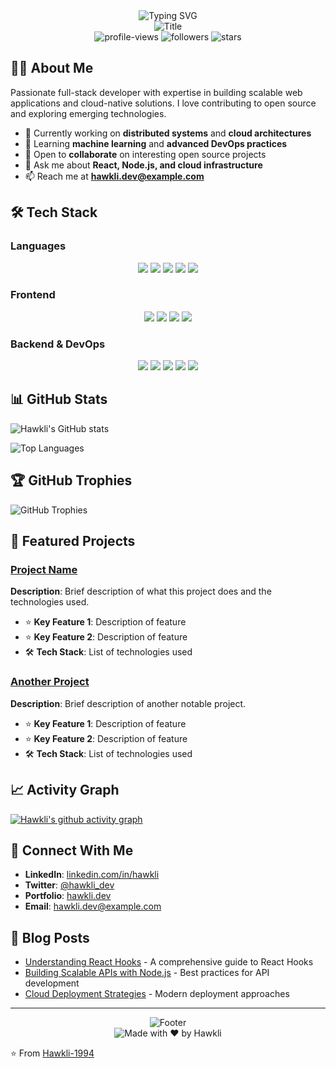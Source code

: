 <div align="center">
  <img src="https://readme-typing-svg.herokuapp.com?font=Inter&weight=600&size=36&pause=1000&color=24292E&background=FFFFFF&center=true&vCenter=true&width=1000&height=60&lines=Hi%2C+I'm+Hawkli;Full+Stack+Developer" alt="Typing SVG" />
</div>

<div align="center">
  <img src="https://readme-typing-svg.herokuapp.com?font=Inter&size=20&duration=4000&pause=1000&color=656D76&background=FFFFFF&center=true&vCenter=true&width=1000&height=40&lines=Building+scalable+web+applications+%7C+Cloud+architectures+%7C+Open+source+contributor" alt="Title" />
</div>

<div align="center">
  <img src="https://komarev.com/ghpvc/?username=hawkli-1994&label=Profile%20views&color=0969DA&style=flat" alt="profile-views">
  <img src="https://img.shields.io/github/followers/hawkli-1994?style=social&label=Follow" alt="followers">
  <img src="https://img.shields.io/github/stars/hawkli-1994?style=social&label=Stars" alt="stars">
</div>

## 👨‍💻 About Me

Passionate full-stack developer with expertise in building scalable web applications and cloud-native solutions. I love contributing to open source and exploring emerging technologies.

- 🔭 Currently working on **distributed systems** and **cloud architectures**
- 🌱 Learning **machine learning** and **advanced DevOps practices**
- 👯 Open to **collaborate** on interesting open source projects
- 💬 Ask me about **React, Node.js, and cloud infrastructure**
- 📫 Reach me at **[hawkli.dev@example.com](mailto:hawkli.dev@example.com)**

## 🛠️ Tech Stack

### Languages
<div align="center">
  <img src="https://img.shields.io/badge/python-3776AB?style=for-the-badge&logo=python&logoColor=white" />
  <img src="https://img.shields.io/badge/javascript-F7DF1E?style=for-the-badge&logo=javascript&logoColor=black" />
  <img src="https://img.shields.io/badge/typescript-3178C6?style=for-the-badge&logo=typescript&logoColor=white" />
  <img src="https://img.shields.io/badge/go-00ADD8?style=for-the-badge&logo=go&logoColor=white" />
  <img src="https://img.shields.io/badge/rust-000000?style=for-the-badge&logo=rust&logoColor=white" />
</div>

### Frontend
<div align="center">
  <img src="https://img.shields.io/badge/react-61DAFB?style=for-the-badge&logo=react&logoColor=black" />
  <img src="https://img.shields.io/badge/vue.js-4FC08D?style=for-the-badge&logo=vuedotjs&logoColor=white" />
  <img src="https://img.shields.io/badge/next.js-000000?style=for-the-badge&logo=nextdotjs&logoColor=white" />
  <img src="https://img.shields.io/badge/tailwindcss-38B2AC?style=for-the-badge&logo=tailwindcss&logoColor=white" />
</div>

### Backend & DevOps
<div align="center">
  <img src="https://img.shields.io/badge/node.js-339933?style=for-the-badge&logo=nodedotjs&logoColor=white" />
  <img src="https://img.shields.io/badge/docker-2496ED?style=for-the-badge&logo=docker&logoColor=white" />
  <img src="https://img.shields.io/badge/kubernetes-326CE5?style=for-the-badge&logo=kubernetes&logoColor=white" />
  <img src="https://img.shields.io/badge/amazon%20aws-232F3E?style=for-the-badge&logo=amazonaws&logoColor=white" />
  <img src="https://img.shields.io/badge/google%20cloud-4285F4?style=for-the-badge&logo=googlecloud&logoColor=white" />
</div>

## 📊 GitHub Stats

![Hawkli's GitHub stats](https://github-readme-stats.vercel.app/api?username=hawkli-1994&show_icons=true&theme=github_dark&hide_border=true&title_color=58A6FF&icon_color=58A6FF&text_color=C9D1D9&bg_color=0D1117)

![Top Languages](https://github-readme-stats.vercel.app/api/top-langs/?username=hawkli-1994&layout=compact&theme=github_dark&hide_border=true&title_color=58A6FF&text_color=C9D1D9&bg_color=0D1117)

## 🏆 GitHub Trophies

![GitHub Trophies](https://github-profile-trophy.vercel.app/?username=hawkli-1994&theme=gitdimmed&no-frame=true&column=3)

## 🚀 Featured Projects

### [Project Name](https://github.com/hawkli-1994/project-link)
**Description**: Brief description of what this project does and the technologies used.

- ⭐ **Key Feature 1**: Description of feature
- ⭐ **Key Feature 2**: Description of feature
- 🛠️ **Tech Stack**: List of technologies used

### [Another Project](https://github.com/hawkli-1994/another-project)
**Description**: Brief description of another notable project.

- ⭐ **Key Feature 1**: Description of feature
- ⭐ **Key Feature 2**: Description of feature
- 🛠️ **Tech Stack**: List of technologies used

## 📈 Activity Graph

[![Hawkli's github activity graph](https://github-readme-activity-graph.vercel.app/graph?username=hawkli-1994&theme=github-dark-dimmed)](https://github.com/hawkli-1994)

## 🤝 Connect With Me

- **LinkedIn**: [linkedin.com/in/hawkli](https://linkedin.com/in/hawkli)
- **Twitter**: [@hawkli_dev](https://twitter.com/hawkli_dev)
- **Portfolio**: [hawkli.dev](https://hawkli.dev)
- **Email**: [hawkli.dev@example.com](mailto:hawkli.dev@example.com)

## 📝 Blog Posts

- [Understanding React Hooks](https://medium.com/@hawkli/react-hooks-guide) - A comprehensive guide to React Hooks
- [Building Scalable APIs with Node.js](https://dev.to/hawkli/nodejs-apis) - Best practices for API development
- [Cloud Deployment Strategies](https://hawkli.dev/blog/deployment) - Modern deployment approaches

---

<div align="center">
  <img src="https://readme-typing-svg.herokuapp.com?font=Inter&size=18&duration=4000&pause=1000&color=656D76&background=FFFFFF&center=true&vCenter=true&width=600&height=30&lines=Thanks+for+visiting+my+profile!+Let's+connect+and+build+something+amazing+together." alt="Footer" />
</div>

<div align="center">
  <img src="https://img.shields.io/badge/Made%20with%20❤️%20by%20Hawkli-blue?style=flat-square" alt="Made with ❤️ by Hawkli" />
</div>

⭐️ From [Hawkli-1994](https://github.com/hawkli-1994)